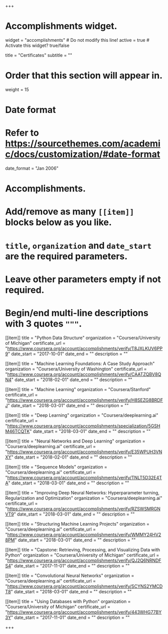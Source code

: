 +++
# Accomplishments widget.
widget = "accomplishments"  # Do not modify this line!
active = true  # Activate this widget? true/false

title = "Certificates"
subtitle = ""

# Order that this section will appear in.
weight = 15

# Date format
#   Refer to https://sourcethemes.com/academic/docs/customization/#date-format
date_format = "Jan 2006"

# Accomplishments.
#   Add/remove as many `[[item]]` blocks below as you like.
#   `title`, `organization` and `date_start` are the required parameters.
#   Leave other parameters empty if not required.
#   Begin/end multi-line descriptions with 3 quotes `"""`.

[[item]]
  title = "Python Data Structure"
  organization = "Coursera/University of Michigan"
  certificate_url = "https://www.coursera.org/account/accomplishments/verify/T8JXLKUV6PP9"
  date_start = "2017-10-01"
  date_end = ""
  description = ""

[[item]]
  title = "Machine Learning Foundations: A Case Study Approach"
  organization = "Coursera/University of Washington"
  certificate_url = "https://www.coursera.org/account/accomplishments/verify/CAATZQBV8QN4"
  date_start = "2018-02-01"
  date_end = ""
  description = ""

[[item]]
  title = "Machine Learning"
  organization = "Coursera/Stanford"
  certificate_url = "https://www.coursera.org/account/accomplishments/verify/H8SEZG8BRDFJ"
  date_start = "2018-03-01"
  date_end = ""
  description = ""

[[item]]
    title = "Deep Learning"
    organization = "Coursera/deeplearning.ai"
    certificate_url = "https://www.coursera.org/account/accomplishments/specialization/5GSHM46TCQTK"
    date_start = "2018-03-01"
    date_end = ""
    description = ""

[[item]]
    title = "Neural Networks and Deep Learning"
    organization = "Coursera/deeplearning.ai"
    certificate_url = "https://www.coursera.org/account/accomplishments/verify/E35WPUH3VNXY"
    date_start = "2018-02-01"
    date_end = ""
    description = ""


  [[item]]
    title = "Sequence Models"
    organization = "Coursera/deeplearning.ai"
    certificate_url = "https://www.coursera.org/account/accomplishments/verify/TNLT5D32E4TA"
    date_start = "2018-03-01"
    date_end = ""
    description = ""


  [[item]]
    title = "Improving Deep Neural Networks: Hyperparameter turning, Regularization and Optimization"
    organization = "Coursera/deeplearning.ai"
    certificate_url = "https://www.coursera.org/account/accomplishments/verify/RZSWSMRGNVT9"
    date_start = "2018-03-01"
    date_end = ""
    description = ""


  [[item]]
    title = "Structuring Machine Learning Projects"
    organization = "Coursera/deeplearning.ai"
    certificate_url = "https://www.coursera.org/account/accomplishments/verify/WMMY24HV28PM"
    date_start = "2018-03-01"
    date_end = ""
    description = ""


  [[item]]
    title = "Capstone: Retrieving, Processing, and Visualizing Data with Python"
    organization = "Coursera/University of Michigan"
    certificate_url = "https://www.coursera.org/account/accomplishments/verify/QJ2Q6NRNDFS4"
    date_start = "2017-11-01"
    date_end = ""
    description = ""


  [[item]]
    title = "Convolutional Neural Networks"
    organization = "Coursera/deeplearning.ai"
    certificate_url = "https://www.coursera.org/account/accomplishments/verify/SCYNS2YMCDT8"
    date_start = "2018-03-01"
    date_end = ""
    description = ""


  [[item]]
    title = "Using Databases with Python"
    organization = "Coursera/University of Michigan"
    certificate_url = "https://www.coursera.org/account/accomplishments/verify/443WHG77BY3Y"
    date_start = "2017-11-01"
    date_end = ""
    description = ""






+++

